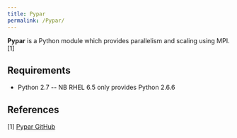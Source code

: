 ```yaml
---
title: Pypar
permalink: /Pypar/
---
```


**Pypar** is a Python module which provides parallelism and scaling
using MPI.[1]

Requirements
------------

-   Python 2.7 -- NB RHEL 6.5 only provides Python 2.6.6

References
----------

<references/>

[1] [Pypar GitHub](https://github.com/daleroberts/pypar)